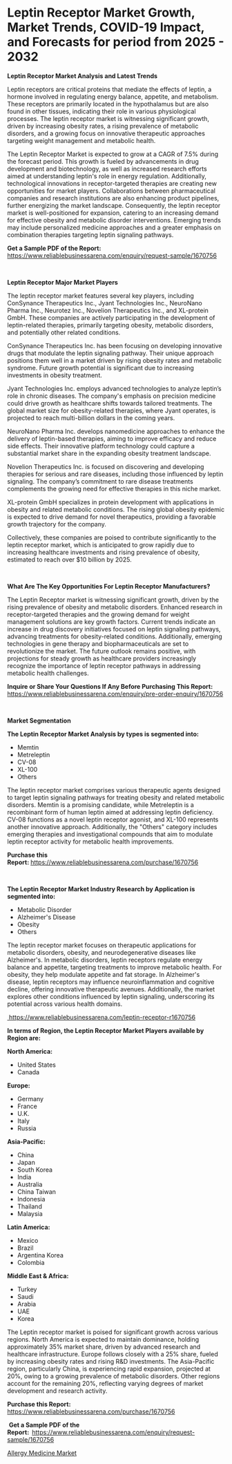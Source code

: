 <p><h1>Leptin Receptor Market Growth, Market Trends, COVID-19 Impact, and Forecasts for period from 2025 - 2032</h1></p><p><strong>Leptin Receptor Market Analysis and Latest Trends</strong></p>
<p><p>Leptin receptors are critical proteins that mediate the effects of leptin, a hormone involved in regulating energy balance, appetite, and metabolism. These receptors are primarily located in the hypothalamus but are also found in other tissues, indicating their role in various physiological processes. The leptin receptor market is witnessing significant growth, driven by increasing obesity rates, a rising prevalence of metabolic disorders, and a growing focus on innovative therapeutic approaches targeting weight management and metabolic health.</p><p>The Leptin Receptor Market is expected to grow at a CAGR of 7.5% during the forecast period. This growth is fueled by advancements in drug development and biotechnology, as well as increased research efforts aimed at understanding leptin's role in energy regulation. Additionally, technological innovations in receptor-targeted therapies are creating new opportunities for market players. Collaborations between pharmaceutical companies and research institutions are also enhancing product pipelines, further energizing the market landscape. Consequently, the leptin receptor market is well-positioned for expansion, catering to an increasing demand for effective obesity and metabolic disorder interventions. Emerging trends may include personalized medicine approaches and a greater emphasis on combination therapies targeting leptin signaling pathways.</p></p>
<p><strong>Get a Sample PDF of the Report:&nbsp;</strong> <a href="https://www.reliablebusinessarena.com/enquiry/request-sample/1670756?utm_campaign=3321&utm_medium=2&utm_source=Github&utm_content=ia&utm_term=08032025&utm_id=leptin-receptor">https://www.reliablebusinessarena.com/enquiry/request-sample/1670756</a></p>
<p>&nbsp;</p>
<p><strong>Leptin Receptor Major Market Players</strong></p>
<p><p>The leptin receptor market features several key players, including ConSynance Therapeutics Inc., Jyant Technologies Inc., NeuroNano Pharma Inc., Neurotez Inc., Novelion Therapeutics Inc., and XL-protein GmbH. These companies are actively participating in the development of leptin-related therapies, primarily targeting obesity, metabolic disorders, and potentially other related conditions.</p><p>ConSynance Therapeutics Inc. has been focusing on developing innovative drugs that modulate the leptin signaling pathway. Their unique approach positions them well in a market driven by rising obesity rates and metabolic syndrome. Future growth potential is significant due to increasing investments in obesity treatment.</p><p>Jyant Technologies Inc. employs advanced technologies to analyze leptin’s role in chronic diseases. The company's emphasis on precision medicine could drive growth as healthcare shifts towards tailored treatments. The global market size for obesity-related therapies, where Jyant operates, is projected to reach multi-billion dollars in the coming years.</p><p>NeuroNano Pharma Inc. develops nanomedicine approaches to enhance the delivery of leptin-based therapies, aiming to improve efficacy and reduce side effects. Their innovative platform technology could capture a substantial market share in the expanding obesity treatment landscape.</p><p>Novelion Therapeutics Inc. is focused on discovering and developing therapies for serious and rare diseases, including those influenced by leptin signaling. The company’s commitment to rare disease treatments complements the growing need for effective therapies in this niche market.</p><p>XL-protein GmbH specializes in protein development with applications in obesity and related metabolic conditions. The rising global obesity epidemic is expected to drive demand for novel therapeutics, providing a favorable growth trajectory for the company.</p><p>Collectively, these companies are poised to contribute significantly to the leptin receptor market, which is anticipated to grow rapidly due to increasing healthcare investments and rising prevalence of obesity, estimated to reach over $10 billion by 2025.</p></p>
<p>&nbsp;</p>
<p><strong>What Are The Key Opportunities For Leptin Receptor Manufacturers?</strong></p>
<p><p>The Leptin Receptor market is witnessing significant growth, driven by the rising prevalence of obesity and metabolic disorders. Enhanced research in receptor-targeted therapies and the growing demand for weight management solutions are key growth factors. Current trends indicate an increase in drug discovery initiatives focused on leptin signaling pathways, advancing treatments for obesity-related conditions. Additionally, emerging technologies in gene therapy and biopharmaceuticals are set to revolutionize the market. The future outlook remains positive, with projections for steady growth as healthcare providers increasingly recognize the importance of leptin receptor pathways in addressing metabolic health challenges.</p></p>
<p><strong>Inquire or Share Your Questions If Any Before Purchasing This Report:</strong> <a href="https://www.reliablebusinessarena.com/enquiry/pre-order-enquiry/1670756?utm_campaign=3321&utm_medium=2&utm_source=Github&utm_content=ia&utm_term=08032025&utm_id=leptin-receptor">https://www.reliablebusinessarena.com/enquiry/pre-order-enquiry/1670756</a></p>
<p>&nbsp;</p>
<p><strong>Market Segmentation</strong></p>
<p><strong>The Leptin Receptor Market Analysis by types is segmented into:</strong></p>
<p><ul><li>Memtin</li><li>Metreleptin</li><li>CV-08</li><li>XL-100</li><li>Others</li></ul></p>
<p><p>The leptin receptor market comprises various therapeutic agents designed to target leptin signaling pathways for treating obesity and related metabolic disorders. Memtin is a promising candidate, while Metreleptin is a recombinant form of human leptin aimed at addressing leptin deficiency. CV-08 functions as a novel leptin receptor agonist, and XL-100 represents another innovative approach. Additionally, the "Others" category includes emerging therapies and investigational compounds that aim to modulate leptin receptor activity for metabolic health improvements.</p></p>
<p><strong>Purchase this Report:&nbsp;</strong><a href="https://www.reliablebusinessarena.com/purchase/1670756?utm_campaign=3321&utm_medium=2&utm_source=Github&utm_content=ia&utm_term=08032025&utm_id=leptin-receptor">https://www.reliablebusinessarena.com/purchase/1670756</a></p>
<p>&nbsp;</p>
<p><strong>The Leptin Receptor Market Industry Research by Application is segmented into:</strong></p>
<p><ul><li>Metabolic Disorder</li><li>Alzheimer's Disease</li><li>Obesity</li><li>Others</li></ul></p>
<p><p>The leptin receptor market focuses on therapeutic applications for metabolic disorders, obesity, and neurodegenerative diseases like Alzheimer's. In metabolic disorders, leptin receptors regulate energy balance and appetite, targeting treatments to improve metabolic health. For obesity, they help modulate appetite and fat storage. In Alzheimer's disease, leptin receptors may influence neuroinflammation and cognitive decline, offering innovative therapeutic avenues. Additionally, the market explores other conditions influenced by leptin signaling, underscoring its potential across various health domains.</p></p>
<p><a href="https://www.reliablebusinessarena.com/leptin-receptor-r1670756?utm_campaign=3321&utm_medium=2&utm_source=Github&utm_content=ia&utm_term=08032025&utm_id=leptin-receptor">&nbsp;https://www.reliablebusinessarena.com/leptin-receptor-r1670756</a></p>
<p><strong>In terms of Region, the Leptin Receptor Market Players available by Region are:</strong></p>
<p>
    <p> <strong> North America: </strong>
        <ul>
            <li>United States</li>
            <li>Canada</li>
        </ul>
        </p> 
    <p> <strong> Europe: </strong>
        <ul>
            <li>Germany</li>
            <li>France</li>
            <li>U.K.</li>
            <li>Italy</li>
            <li>Russia</li>
        </ul>
        </p> 
    <p> <strong> Asia-Pacific: </strong>
        <ul>
            <li>China</li>
            <li>Japan</li>
            <li>South Korea</li>
            <li>India</li>
            <li>Australia</li>
            <li>China Taiwan</li>
            <li>Indonesia</li>
            <li>Thailand</li>
            <li>Malaysia</li>
        </ul>
        </p> 
    <p> <strong> Latin America: </strong>
        <ul>
            <li>Mexico</li>
            <li>Brazil</li>
            <li>Argentina Korea</li>
            <li>Colombia</li>
        </ul>
        </p> 
    <p> <strong> Middle East & Africa: </strong>
        <ul>
            <li>Turkey</li>
            <li>Saudi</li>
            <li>Arabia</li>
            <li>UAE</li>
            <li>Korea</li>
        </ul>
    </p>
    </p>
<p><p>The Leptin receptor market is poised for significant growth across various regions. North America is expected to maintain dominance, holding approximately 35% market share, driven by advanced research and healthcare infrastructure. Europe follows closely with a 25% share, fueled by increasing obesity rates and rising R&D investments. The Asia-Pacific region, particularly China, is experiencing rapid expansion, projected at 20%, owing to a growing prevalence of metabolic disorders. Other regions account for the remaining 20%, reflecting varying degrees of market development and research activity.</p></p>
<p><strong>Purchase this Report: </strong><a href="https://www.reliablebusinessarena.com/purchase/1670756?utm_campaign=3321&utm_medium=2&utm_source=Github&utm_content=ia&utm_term=08032025&utm_id=leptin-receptor">https://www.reliablebusinessarena.com/purchase/1670756</a></p>
<p>&nbsp;<strong>Get a Sample PDF of the Report:&nbsp;&nbsp;</strong><a href="https://www.reliablebusinessarena.com/enquiry/request-sample/1670756?utm_campaign=3321&utm_medium=2&utm_source=Github&utm_content=ia&utm_term=08032025&utm_id=leptin-receptor">https://www.reliablebusinessarena.com/enquiry/request-sample/1670756</a></p>
<p><strong></strong></p>
<p><p><a href="https://github.com/hedbomkrahe/Market-Research-Report-List-1/blob/main/allergy-medicine-market.md?utm_campaign=3321&utm_medium=2&utm_source=Github&utm_content=ia&utm_term=08032025&utm_id=leptin-receptor">Allergy Medicine Market</a></p></p>